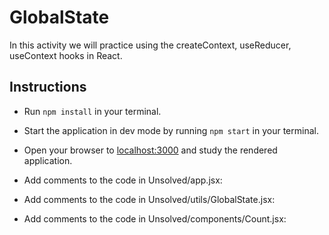 # GlobalState

In this activity we will practice using the createContext, useReducer, useContext hooks in React.

## Instructions

- Run `npm install` in your terminal.

- Start the application in dev mode by running `npm start` in your terminal.

- Open your browser to [localhost:3000](http://localhost:3000) and study the rendered application.

- Add comments to the code in Unsolved/app.jsx:

- Add comments to the code in Unsolved/utils/GlobalState.jsx:

- Add comments to the code in Unsolved/components/Count.jsx:





